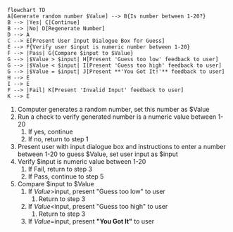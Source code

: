 ```mermaid
flowchart TD
A[Generate random number $Value] --> B{Is number between 1-20?}
B --> |Yes| C[Continue]
B --> |No| D[Regenerate Number]
D --> A
C --> E[Present User Input Dialogue Box for Guess]
E --> F{Verify user $input is numeric number between 1-20}
F --> |Pass| G{Compare $input to $Value}
G --> |$Value > $input| H[Present 'Guess too low' feedback to user]
G --> |$Value < $input| I[Present 'Guess too high' feedback to user]
G --> |$Value = $input| J[Present **'You Got It!'** feedback to user]
H --> E
I --> E
F --> |Fail| K[Present 'Invalid Input' feedback to user]
K --> E
```

1. Computer generates a random number, set this number as $Value
2. Run a check to verify generated number is a numeric value between 1-20
    1. If yes, continue
    2. If no, return to step 1
3. Present user with input dialogue box and instructions to enter a number between 1-20 to guess $Value, set user input as $input
4. Verify $input is numeric value between 1-20
    1. If Fail, return to step 3
    2. If Pass, continue to step 5
5. Compare $input to $Value
    1. If $Value>$input, present "Guess too low" to user
        1. Return to step 3
    2. If $Value<$input, present "Guess too high" to user
        1. Return to step 3
    3. If $Value=$input, present **"You Got It"** to user